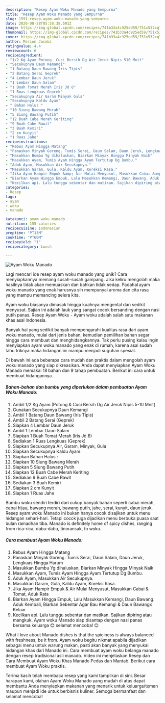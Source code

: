 ```yaml
---
description: "Resep Ayam Woku Manado yang Sempurna"
title: "Resep Ayam Woku Manado yang Sempurna"
slug: 1591-resep-ayam-woku-manado-yang-sempurna
date: 2020-08-28T05:58:38.591Z
image: https://img-global.cpcdn.com/recipes/741b33a4c925ed59/751x532cq70/ayam-woku-manado-foto-resep-utama.jpg
thumbnail: https://img-global.cpcdn.com/recipes/741b33a4c925ed59/751x532cq70/ayam-woku-manado-foto-resep-utama.jpg
cover: https://img-global.cpcdn.com/recipes/741b33a4c925ed59/751x532cq70/ayam-woku-manado-foto-resep-utama.jpg
author: Marion Jacobs
ratingvalue: 4.4
reviewcount: 6
recipeingredient:
- "1/2 Kg Ayam Potong  Cuci Bersih Dg Air Jeruk Nipis 510 Mnit"
- "Secukupnya Daun Kemangi"
- "1 Batang Daun Bawang Iris Tipis"
- "2 Batang Serai Geprek"
- "4 Lembar Daun Jeruk"
- "1 Lembar Daun Salam"
- "1 Buah Tomat Merah Iris Jd 8"
- "1 Ruas Lengkuas Geprek"
- "Secukupnya Air Garam Minyak Gula"
- "Secukupnya Kaldu Ayam"
- " Bahan Halus "
- "10 Siung Bawang Merah"
- "5 Siung Bawang Putih"
- "12 Buah Cabe Merah Keriting"
- "9 Buah Cabe Rawit"
- "3 Buah Kemiri"
- "2 cm Kunyit"
- "1 Ruas Jahe"
recipeinstructions:
- "Rebus Ayam Hingga Matang"
- "Panaskan Minyak Goreng. Tumis Serai, Daun Salam, Daun Jeruk, Lengkuas Hingga Harum"
- "Masukkan Bumbu Yg dihaluskan, Biarkan Minyak Hingga Minyak Naik"
- "Masukkan Ayam, Tumis Ayam Hingga Ayam Tertutup Dg Bumbu."
- "Aduk Ayam, Masukkan Air Secukupnya."
- "Masukkan Garam, Gula, Kaldu Ayam, Koreksi Rasa."
- "Jika Ayam Hampir Empuk &amp; Air Mulai Menyusut, Masukkan Cabai &amp; Tomat, Aduk Rata"
- "Biarkan Ayam Hingga Empuk, Lalu Masukkan Kemangi, Daun Bawang. Aduk Kembali, Biarkan Sebentar Agar Bau Kemangi &amp; Daun Bawangx Keluar"
- "Kecilkan api. Lalu tunggu sebentar dan matikan. Sajikan dipiring atau mangkuk. Ayam woku Manado siap disantap dengan nasi panas bersama keluarga 😊 selamat mencoba! 😉"
categories:
- Resep
tags:
- ayam
- woku
- manado

katakunci: ayam woku manado 
nutrition: 155 calories
recipecuisine: Indonesian
preptime: "PT13M"
cooktime: "PT60M"
recipeyield: "1"
recipecategory: Lunch

---
```



![Ayam Woku Manado](https://img-global.cpcdn.com/recipes/741b33a4c925ed59/751x532cq70/ayam-woku-manado-foto-resep-utama.jpg)

Lagi mencari ide resep ayam woku manado yang unik? Cara menyiapkannya memang susah-susah gampang. Jika keliru mengolah maka hasilnya tidak akan memuaskan dan bahkan tidak sedap. Padahal ayam woku manado yang enak harusnya sih mempunyai aroma dan cita rasa yang mampu memancing selera kita.

Ayam woku biasanya dimasak hingga kuahnya mengental dan sedikit menyusut. Sajian ini adalah lauk yang sangat cocok bersanding dengan nasi putih panas. Resep Ayam Woku - Ayam woku adalah salah satu makanan khas asal Indonesia.

Banyak hal yang sedikit banyak mempengaruhi kualitas rasa dari ayam woku manado, mulai dari jenis bahan, kemudian pemilihan bahan segar hingga cara membuat dan menghidangkannya. Tak perlu pusing kalau ingin menyiapkan ayam woku manado yang enak di rumah, karena asal sudah tahu triknya maka hidangan ini mampu menjadi suguhan spesial.


Di bawah ini ada beberapa cara mudah dan praktis dalam mengolah ayam woku manado yang siap dikreasikan. Anda dapat menyiapkan Ayam Woku Manado memakai 18 bahan dan 9 tahap pembuatan. Berikut ini cara untuk membuat hidangannya.

<!--inarticleads1-->

##### Bahan-bahan dan bumbu yang diperlukan dalam pembuatan Ayam Woku Manado:

1. Ambil 1/2 Kg Ayam (Potong &amp; Cuci Bersih Dg Air Jeruk Nipis 5-10 Mnit)
1. Gunakan Secukupnya Daun Kemangi
1. Ambil 1 Batang Daun Bawang (Iris Tipis)
1. Ambil 2 Batang Serai (Geprek)
1. Siapkan 4 Lembar Daun Jeruk
1. Ambil 1 Lembar Daun Salam
1. Siapkan 1 Buah Tomat Merah (Iris Jd 8)
1. Sediakan 1 Ruas Lengkuas (Geprek)
1. Siapkan Secukupnya Air, Garam, Minyak, Gula
1. Siapkan Secukupnya Kaldu Ayam
1. Siapkan  Bahan Halus :
1. Siapkan 10 Siung Bawang Merah
1. Siapkan 5 Siung Bawang Putih
1. Siapkan 12 Buah Cabe Merah Keriting
1. Sediakan 9 Buah Cabe Rawit
1. Sediakan 3 Buah Kemiri
1. Siapkan 2 cm Kunyit
1. Siapkan 1 Ruas Jahe


Bumbu woku sendiri terdiri dari cukup banyak bahan seperti cabai merah, cabai hijau, bawang merah, bawang putih, jahe, serai, kunyit, daun jeruk. Resep ayam woku Manado ini bukan hanya cocok disajikan untuk menu hidangan sehari-hari. Tetapi cocok juga dijadikan menu berbuka puasa saat bulan ramadhan tiba. Manado is definitely home of spicy dishes, ranging from rica-rica, dabu-dabu, tinoransak, to woku. 

<!--inarticleads2-->

##### Cara membuat Ayam Woku Manado:

1. Rebus Ayam Hingga Matang
1. Panaskan Minyak Goreng. Tumis Serai, Daun Salam, Daun Jeruk, Lengkuas Hingga Harum
1. Masukkan Bumbu Yg dihaluskan, Biarkan Minyak Hingga Minyak Naik
1. Masukkan Ayam, Tumis Ayam Hingga Ayam Tertutup Dg Bumbu.
1. Aduk Ayam, Masukkan Air Secukupnya.
1. Masukkan Garam, Gula, Kaldu Ayam, Koreksi Rasa.
1. Jika Ayam Hampir Empuk &amp; Air Mulai Menyusut, Masukkan Cabai &amp; Tomat, Aduk Rata
1. Biarkan Ayam Hingga Empuk, Lalu Masukkan Kemangi, Daun Bawang. Aduk Kembali, Biarkan Sebentar Agar Bau Kemangi &amp; Daun Bawangx Keluar
1. Kecilkan api. Lalu tunggu sebentar dan matikan. Sajikan dipiring atau mangkuk. Ayam woku Manado siap disantap dengan nasi panas bersama keluarga 😊 selamat mencoba! 😉


What I love about Manado dishes is that the spiciness is always balanced with freshness, be it from. Ayam woku begitu nikmat apabila dijadikan sebagai menu untuk warung makan, pasti akan banyak yang menyukai hidangan khas dari Manado ini. Cara membuat ayam woku belanga manado dengan resep tradisional asli manado. Video ini menjelaskan Resep dan Cara Membuat Ayam Woku Khas Manado Pedas dan Mantab. Berikut cara membuat Ayam Woku praktis. 

Terima kasih telah membaca resep yang kami tampilkan di sini. Besar harapan kami, olahan Ayam Woku Manado yang mudah di atas dapat membantu Anda menyiapkan makanan yang menarik untuk keluarga/teman maupun menjadi ide untuk berbisnis kuliner. Semoga bermanfaat dan selamat mencoba!
